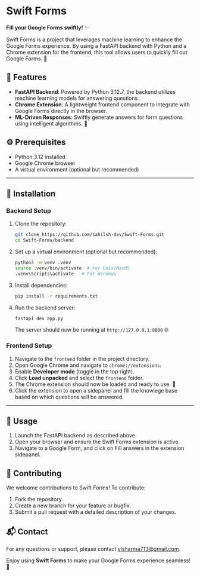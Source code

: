 # Swift Forms

**Fill your Google Forms swiftly!** ✨

Swift Forms is a project that leverages machine learning to enhance the Google Forms experience. By using a FastAPI backend with Python and a Chrome extension for the frontend, this tool allows users to quickly fill out Google Forms. 📝

## 🌟 Features

- **FastAPI Backend**: Powered by Python 3.12.7, the backend utilizes machine learning models for answering questions.
- **Chrome Extension**: A lightweight frontend component to integrate with Google Forms directly in the browser.
- **ML-Driven Responses**: Swiftly generate answers for form questions using intelligent algorithms. 🤖

## ⚙️ Prerequisites

- Python 3.12 installed
- Google Chrome browser
- A virtual environment (optional but recommended)

---

## 🚀 Installation

### Backend Setup

1. Clone the repository:

   ```bash
   git clone https://github.com/sahilsh-dev/Swift-Forms.git
   cd Swift-Forms/backend
   ```

2. Set up a virtual environment (optional but recommended):

   ```bash
   python3 -m venv .venv
   source .venv/bin/activate  # For Unix/MacOS
   .venv\Scripts\activate   # For Windows
   ```

3. Install dependencies:

   ```bash
   pip install -r requirements.txt
   ```

4. Run the backend server:
   ```bash
   fastapi dev app.py
   ```
   The server should now be running at `http://127.0.0.1:8000` 🌐

### Frontend Setup

1. Navigate to the `frontend` folder in the project directory.
2. Open Google Chrome and navigate to `chrome://extensions`.
3. Enable **Developer mode** (toggle in the top right).
4. Click **Load unpacked** and select the `frontend` folder.
5. The Chrome extension should now be loaded and ready to use. 🎉
6. Click the extension to open a sidepanel and fill the knowlege base based on which questions will be answered.

---

## 📖 Usage

1. Launch the FastAPI backend as described above.
2. Open your browser and ensure the Swift Forms extension is active.
3. Navigate to a Google Form, and click on Fill answers in the extension sidepanel.

## 🤝 Contributing

We welcome contributions to Swift Forms! To contribute:

1. Fork the repository.
2. Create a new branch for your feature or bugfix.
3. Submit a pull request with a detailed description of your changes.

## 📬 Contact

For any questions or support, please contact [vlsharma713@gmail.com](mailto:vlsharma713@gmail.com).

Enjoy using **Swift Forms** to make your Google Forms experience seamless! 🚀
